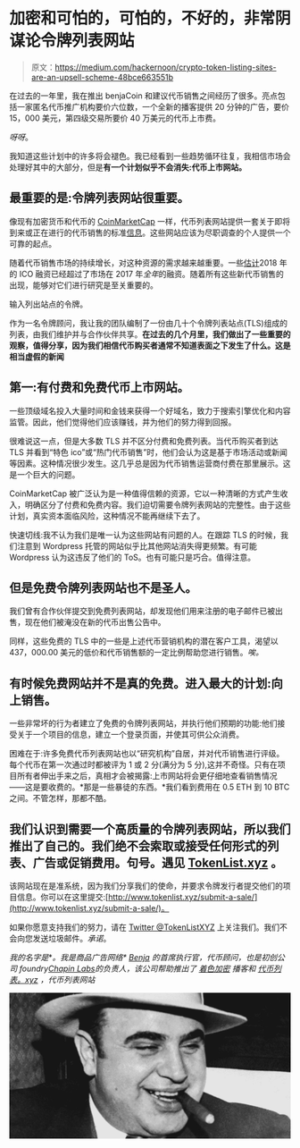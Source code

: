 # 加密和可怕的，可怕的，不好的，非常阴谋论令牌列表网站

> 原文：<https://medium.com/hackernoon/crypto-token-listing-sites-are-an-upsell-scheme-48bce663551b>

在过去的一年里，我在推出 benjaCoin 和建议代币销售之间经历了很多。亮点包括一家匿名代币推广机构要价六位数，一个全新的播客提供 20 分钟的广告，要价 15，000 美元，第四级交易所要价 40 万美元的代币上市费。

*呀呀*。

我知道这些计划中的许多将会褪色。我已经看到一些趋势循环往复，我相信市场会处理好其中的大部分，但是**有一个计划似乎不会消失:代币上市网站。**

## 最重要的是:令牌列表网站很重要。

像现有加密货币和代币的 [CoinMarketCap](https://hackernoon.com/tagged/cryptomarketcap) 一样，代币列表网站提供一套关于即将到来或正在进行的代币销售的标准[信息](https://hackernoon.com/tagged/information)。这些网站应该为尽职调查的个人提供一个可靠的起点。

随着代币销售市场的持续增长，对这种资源的需求越来越重要。一些[估计](https://www.coindesk.com/ico-tracker/)2018 年的 ICO 融资已经超过了市场在 2017 年*全年*的融资。随着所有这些新代币销售的出现，能够对它们进行研究是至关重要的。

输入列出站点的令牌。

作为一名令牌顾问，我让我的团队编制了一份由几十个令牌列表站点(TLS)组成的列表，由我们维护并与合作伙伴共享。**在过去的几个月里，我们做出了一些重要的观察，值得分享，因为我们相信代币购买者通常不知道表面之下发生了什么。这是相当虚假的新闻**

## 第一:有付费和免费代币上市网站。

一些顶级域名投入大量时间和金钱来获得一个好域名，致力于搜索引擎优化和内容监管。因此，他们觉得他们应该赚钱，并为他们的努力得到回报。

很难说这一点，但是大多数 TLS 并不区分付费和免费列表。当代币购买者到达 TLS 并看到“特色 ico”或“热门代币销售”时，他们会认为这是基于市场活动或新闻等因素。这种情况很少发生。这几乎总是因为代币销售运营商付费在那里展示。这是一个巨大的问题。

CoinMarketCap 被广泛认为是一种值得信赖的资源，它以一种清晰的方式产生收入，明确区分了付费和免费内容。我们迫切需要令牌列表网站的完整性。由于这些计划，真实资本面临风险，这种情况不能再继续下去了。

快速切线:我不认为我们是唯一认为这些网站有问题的人。在跟踪 TLS 的时候，我们注意到 Wordpress 托管的网站似乎比其他网站消失得更频繁。有可能 Wordpress 认为这违反了他们的 ToS。也有可能只是巧合。值得注意。

## 但是免费令牌列表网站也不是圣人。

我们曾有合作伙伴提交到免费列表网站，却发现他们用来注册的电子邮件已被出售，现在他们被淹没在新的代币出售公告中。

同样，这些免费的 TLS 中的一些是上述代币营销机构的潜在客户工具，渴望以 437，000.00 美元的低价和代币销售额的一定比例帮助您进行销售。*唉。*

## 有时候免费网站并不是真的免费。进入最大的计划:向上销售。

一些非常坏的行为者建立了免费的令牌列表网站，并执行他们预期的功能:他们接受关于一个项目的信息，建立一个登录页面，并使其可供公众消费。

困难在于:许多免费代币列表网站也以“研究机构”自居，并对代币销售进行评级。每个代币在第一次通过时都被评为 1 或 2 分(满分为 5 分),这并不奇怪。只有在项目所有者伸出手来之后，真相才会被揭露:上市网站将会更仔细地查看销售情况——这是要收费的。*那是一些暴徒的东西。*我们看到费用在 0.5 ETH 到 10 BTC 之间。不管怎样，那都不酷。

## 我们认识到需要一个高质量的令牌列表网站，所以我们推出了自己的。我们绝不会索取或接受任何形式的列表、广告或促销费用。句号。遇见 [TokenList.xyz](http://tokenlist.xyz) 。

该网站现在是准系统，因为我们分享我们的使命，并要求令牌发行者提交他们的项目信息。你可以在这里提交:[http://www.tokenlist.xyz/submit-a-sale/](http://www.tokenlist.xyz/submit-a-sale/)。

如果你愿意支持我们的努力，请在 [Twitter @TokenListXYZ](https://twitter.com/tokenlistxyz) 上关注我们。我们不会向您发送垃圾邮件。*承诺*。

*我的名字是*[](http://andrewjchapin.com)**。我是商品广告网络* [*Benja*](http://benja.co) *的首席执行官，代币顾问，也是初创公司 foundry*[*Chapin Labs*](http://chapinlabs.com)*的负责人，该公司帮助推出了* [*着色加密*](http://coloringcrypto.com) *播客和* [*代币列表。xyz*](http://tokenlist.xyz) *，代币列表网站**

*![](img/77b1bf58548563413a494941cccf3921.png)*